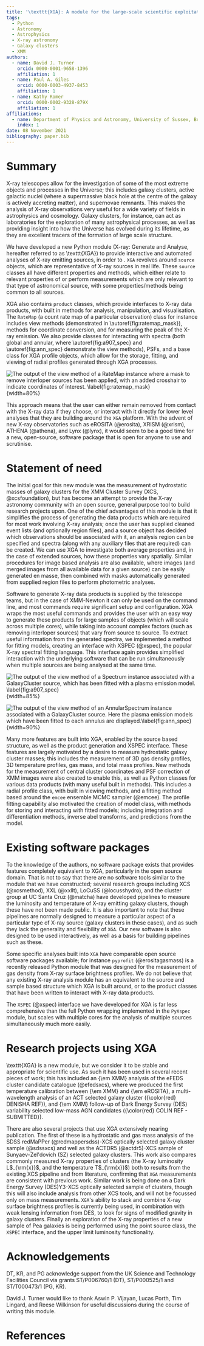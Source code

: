 ```yaml
---
title: '\texttt{XGA}: A module for the large-scale scientific exploitation of X-ray data'
tags:
  - Python
  - Astronomy
  - Astrophysics
  - X-ray astronomy
  - Galaxy clusters
  - XMM
authors:
  - name: David J. Turner
    orcid: 0000-0001-9658-1396
    affiliation: 1
  - name: Paul A. Giles
    orcid: 0000-0003-4937-8453
    affiliation: 1
  - name: Kathy Romer
    orcid: 0000-0002-9328-879X
    affiliation: 1
affiliations:
  - name: Department of Physics and Astronomy, University of Sussex, Brighton, BN1 9QH, UK
    index: 1
date: 08 November 2021
bibliography: paper.bib
---
```

# Summary
X-ray telescopes allow for the investigation of some of the most extreme objects and processes in the 
Universe; this includes galaxy clusters, active galactic nuclei (where a supermassive black hole at the centre of the 
galaxy is actively accreting matter), and supernovae remnants. This makes the analysis of X-ray observations very 
useful for a wide variety of fields in astrophysics and cosmology. Galaxy clusters, for instance, can act as 
laboratories for the exploration of many astrophysical processes, as well as providing insight into how the Universe 
has evolved during its lifetime, as they are excellent tracers of the formation of large scale structure.

We have developed a new Python module (X-ray: Generate and Analyse, hereafter referred to as \texttt{XGA}) to provide
interactive and automated analyses of X-ray emitting sources, in order to . `XGA` revolves 
around `source` objects, which are representative of X-ray sources in real life. These `source` classes all have 
different properties and methods, which either relate to relevant properties of or perform measurements which are only 
relevant to that type of astronomical source, with some properties/methods being common to all sources.

XGA also contains `product` classes, which provide interfaces to X-ray data products, with built in methods for 
analysis, manipulation, and visualisation. The `RateMap` (a count rate map of a particular observation) class for 
instance includes view methods (demonstrated in \autoref{fig:ratemap_mask}), 
methods for coordinate conversion, and for measuring the peak of the X-ray emission. 
We also provide classes for interacting with spectra (both global and annular, where \autoref{fig:a907_spec} and 
\autoref{fig:ann_spec} demonstrate the view methods), PSFs, and a base class for XGA profile
objects, which allow for the storage, fitting, and viewing of radial profiles generated through XGA processes.

![The output of the view method of a RateMap instance where a mask to remove interloper sources has been applied, with 
an added crosshair to indicate coordinates of 
interest. \label{fig:ratemap_mask}](figures/ratemap_crosshair_intmask.png){width=80%}

This approach means that the user can either remain removed from contact with the X-ray data if they choose, or
interact with it directly for lower level analyses that they are building around the `XGA` platform.
With the advent of new X-ray observatories such as eROSITA (@erosita), XRISM (@xrism), ATHENA (@athena), and 
Lynx (@lynx), it would seem to be a good time for a new, open-source, software package that is open for anyone to 
use and scrutinise.

# Statement of need
The initial goal for this new module was the measurement of hydrostatic masses of galaxy clusters for the XMM 
Cluster Survey (XCS, @xcsfoundation), but has become an attempt to provide the X-ray astronomy community with an 
open source, general purpose tool to build research projects upon. One of the chief advantages of this module is that 
it simplifies the process of generating the data products which are required for most work involving X-ray 
analysis; once the user has supplied cleaned event lists (and optionally region files), and a source object has decided 
which observations should be associated with it, an analysis region can be specified and spectra (along with any 
auxiliary files that are required) can be created. We can use XGA to investigate both average properties and, in the 
case of extended sources, how these properties vary spatially. Similar procedures for image based analysis are also 
available, where images (and merged images from all available data for a given source) can be easily generated en 
masse, then combined with masks automatically generated from supplied region files to perform photometric analyses.

Software to generate X-ray data products is supplied by the telescope teams, but in the case of XMM-Newton it can 
only be used on the command line, and most commands require significant setup and configuration. XGA wraps the most 
useful commands and provides the user with an easy way to generate these products for large samples of 
objects (which will scale across multiple cores), while taking into account complex factors (such as removing interloper sources) 
that vary from source to source. To extract useful information from the generated spectra, we implemented a method 
for fitting models, creating an interface with XSPEC (@xspec), the popular X-ray spectral fitting language. This interface again
provides simplified interaction with the underlying software that can be run simultaneously when multiple sources are
being analysed at the same time. 

![The output of the view method of a `Spectrum` instance associated with a GalaxyCluster source, which has been fitted 
with a plasma emission model. \label{fig:a907_spec}](figures/A907_spec.png){width=85%}

![The output of the view method of an `AnnularSpectrum` instance associated with a GalaxyCluster source. Here the 
plasma emission models which have been fitted to each annulus are 
displayed.\label{fig:ann_spec}](figures/ann_spec.png){width=90%}

Many more features are built into XGA, enabled by the source based structure, as well as the product generation 
and XSPEC interface. These features are largely motivated by a desire to measure hydrostatic galaxy cluster masses; this 
includes the measurement of 3D gas density profiles, 3D temperature profiles, gas mass, and total mass profiles. New 
methods for the measurement of central cluster coordinates and PSF correction of XMM images were also created to enable 
this, as well as Python classes for various data products (with many useful built in methods). This includes a radial 
profile class, with built in viewing methods, and a fitting method based around the `emcee` ensemble MCMC 
sampler (@emcee). The profile fitting capability also motivated the creation of model class, with methods for 
storing and interacting with fitted models; including integration and differentiation methods, inverse abel 
transforms, and predictions from the model.

# Existing software packages
To the knowledge of the authors, no software package exists that provides features completely equivalent to 
XGA, particularly in the open source domain. That is not to say that there are no software tools similar to 
the module that we have constructed; several research groups including XCS (@xcsmethod), XXL (@xxllt), 
LoCuSS (@locusshydro), and the cluster group at UC Santa Cruz (@matcha) have developed pipelines to measure 
the luminosity and temperature of X-ray emitting galaxy clusters, though these have not been made public. It is 
also important to note that these pipelines are normally designed to measure a particular aspect of a 
particular type of X-ray source (galaxy clusters in these cases), and as such they lack the generality and flexibility 
of `XGA`. Our new software is also designed to be used interactively, as well as a basis for building pipelines such
as these.

Some specific analyses built into `XGA` have comparable open source software packages available; for instance 
`pyprofit` (@erositagasmass) is a recently released Python module that was designed 
for the measurement of gas density from X-ray surface brightness profiles. We do not believe that any existing X-ray 
analysis module has an equivalent to the source and sample based structure which XGA is built around, or to the 
product classes that have been written to interact with X-ray data products.

The `XSPEC` (@xspec) interface we have developed for XGA is far less comprehensive than the full Python wrapping 
implemented in the `PyXspec` module, but scales with multiple cores for the analysis of multiple sources 
simultaneously much more easily. 

# Research projects using XGA
\texttt{XGA} is a new module, but we consider it to be stable and appropriate for scientific use. As such 
it has been used in several recent pieces of work; this has included an {\em XMM} analysis of the eFEDS cluster 
candidate catalogue (@efedsxcs), where we produced the first temperature calibration between {\em XMM} and 
{\em eROSITA}, a multi-wavelength analysis of an ACT selected galaxy cluster ({\color{red} DENISHA REF}), and {\em XMM}
follow-up of Dark Energy Survey (DES) variability selected low-mass AGN candidates ({\color{red} COLIN REF - SUBMITTED}).

There are also several projects that use XGA extensively nearing publication. The first of these is a hydrostatic 
and gas mass analysis of the SDSS redMaPPer (@redmappersdss)-XCS optically selected galaxy cluster sample (@sdssxcs) and 
well as the ACTDR5 (@actdr5)-XCS sample of Sunyaev-Zel'dovich (SZ) selected galaxy clusters. This work also compares commonly measured X-ray properties of clusters 
(the X-ray luminosity L$_{\rm{x}}$, and the temperature T$_{\rm{x}}$) both to results from the existing XCS pipeline and from literature, confirming 
that `XGA` measurements are consistent with previous work. Similar work is being done on a Dark Energy Survey (DES)Y3-XCS optically 
selected sample of clusters, though this will also include analysis from other XCS tools, and will not be focussed only
on mass measurements. `XGA`'s ability to stack and combine X-ray surface brightness profiles is currently being 
used, in combination with weak lensing information from DES, to look for signs of modified gravity in galaxy 
clusters. Finally an exploration of the X-ray properties of a new sample of Pea galaxies is being performed using
the point source class, the `XSPEC` interface, and the upper limit luminosity functionality.

# Acknowledgements
DT, KR, and PG acknowledge support from the UK Science and Technology Facilities Council via grants ST/P006760/1 (DT), 
ST/P000525/1 and ST/T000473/1 (PG, KR).

David J. Turner would like to thank Aswin P. Vijayan, Lucas Porth, Tim Lingard, and Reese Wilkinson for useful 
discussions during the course of writing this module.

# References
